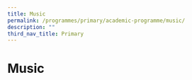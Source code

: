 ```yaml
---
title: Music
permalink: /programmes/primary/academic-programme/music/
description: ""
third_nav_title: Primary
---
```

# Music


